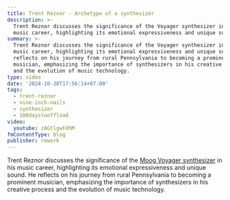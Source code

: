```yaml
---
title: Trent Reznor - Archetype of a synthesizer
description: >-
  Trent Reznor discusses the significance of the Voyager synthesizer in his
  music career, highlighting its emotional expressiveness and unique sound.
summary: >-
  Trent Reznor discusses the significance of the Voyager synthesizer in his
  music career, highlighting its emotional expressiveness and unique sound. He
  reflects on his journey from rural Pennsylvania to becoming a prominent
  musician, emphasizing the importance of synthesizers in his creative process
  and the evolution of music technology.
type: video
date: '2024-10-30T17:56:14+07:00'
tags:
  - trent-reznor
  - nine-inch-nails
  - synthesizer
  - 100daystooffload
video:
  youtube: zAGtlgwFdhM
fmContentType: blog
publisher: rework
---
```


Trent Reznor discusses the significance of the [Moog Voyager synthesizer](https://www.moogmusic.com/products/minimoog-voyager) in his music career, highlighting its emotional expressiveness and unique sound. He reflects on his journey from rural Pennsylvania to becoming a prominent musician, emphasizing the importance of synthesizers in his creative process and the evolution of music technology.
